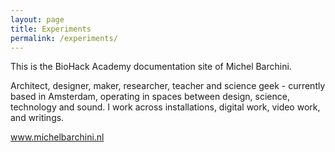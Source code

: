 ```yaml
---
layout: page
title: Experiments
permalink: /experiments/
---
```


This is the BioHack Academy documentation site of Michel Barchini.

Architect, designer, maker, researcher, teacher and science geek - currently based in Amsterdam, operating in spaces between design, science, technology and sound. I work across installations, digital work, video work, and writings. 

<a href="https://michelbarchini.nl/">www.michelbarchini.nl</a> 
